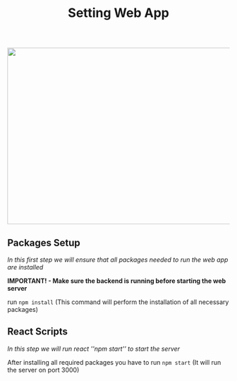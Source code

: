  <h1 align="center">
   Setting Web App
 <br><br>
 <p align="center"><img src="https://media.giphy.com/media/eNFWxoRR2UyEllwIEy/giphy.gif" width="550" height="400" /></p>
</h1>

## Packages Setup
<i>In this first step we will ensure that all packages needed to run the web app are installed</i>

<strong>IMPORTANT! - Make sure the backend is running before starting the web server</strong>

run ```npm install``` (This command will perform the installation of all necessary packages)

## React Scripts
<i>In this step we will run react ''npm start'' to start the server</i>

After installing all required packages you have to run ```npm start``` (It will run the server on port 3000)
